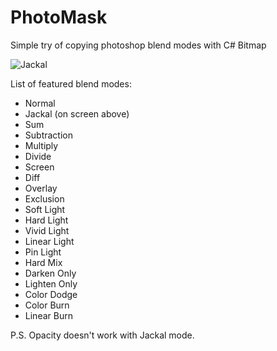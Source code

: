 # PhotoMask
Simple try of copying photoshop blend modes with C# Bitmap

![Jackal](https://i.imgur.com/xSl8xIl.png)


List of featured blend modes:
* Normal
* Jackal (on screen above)
* Sum
* Subtraction
* Multiply
* Divide
* Screen
* Diff
* Overlay
* Exclusion
* Soft Light
* Hard Light
* Vivid Light
* Linear Light
* Pin Light
* Hard Mix
* Darken Only
* Lighten Only
* Color Dodge
* Color Burn
* Linear Burn

P.S. Opacity doesn't work with Jackal mode.
